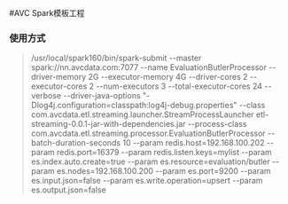 #AVC Spark模板工程

### 使用方式

> /usr/local/spark160/bin/spark-submit --master spark://nn.avcdata.com:7077 --name EvaluationButlerProcessor --driver-memory 2G --executor-memory 4G --driver-cores 2 --executor-cores 2 --num-executors 3 --total-executor-cores 24 --verbose --driver-java-options "-Dlog4j.configuration=classpath:log4j-debug.properties" --class com.avcdata.etl.streaming.launcher.StreamProcessLauncher etl-streaming-0.0.1-jar-with-dependencies.jar --process-class com.avcdata.etl.streaming.processor.EvaluationButlerProcessor --batch-duration-seconds 10 --param redis.host=192.168.100.202 --param redis.port=16379 --param redis.listen.keys=mylist --param es.index.auto.create=true --param es.resource=evaluation/butler --param es.nodes=192.168.100.200 --param es.port=9200 --param es.input.json=false --param es.write.operation=upsert --param es.output.json=false